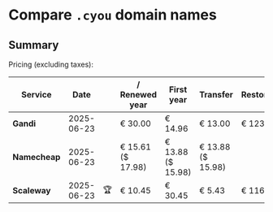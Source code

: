 # Compare `.cyou` domain names

## Summary

Pricing (excluding taxes):

| Service | Date |  | / Renewed year | First year | Transfer | Restoration |
|--|--|--|--|--|--|--|
| **Gandi** | 2025-06-23 |  | € 30.00 | € 14.96 | € 13.00 | € 123.86 |
| **Namecheap** | 2025-06-23 |  | € 15.61<br>($ 17.98) | € 13.88<br>($ 15.98) | € 13.88<br>($ 15.98) |  |
| **Scaleway** | 2025-06-23 | 🏆 | € 10.45 | € 30.45 | € 5.43 | € 116.26 |
